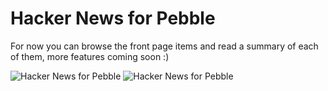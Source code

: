 Hacker News for Pebble
=========

For now you can browse the front page items and read a summary of each of them, more features coming soon :)

![Hacker News for Pebble](https://dl.dropboxusercontent.com/u/7536147/Photo%2024-11-13%2016%2021%2025.jpg)
![Hacker News for Pebble](https://dl.dropboxusercontent.com/u/7536147/Photo%2024-11-13%2016%2022%2049.jpg)
